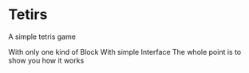 # Tetirs
A simple tetris game

With only one kind of Block
With simple Interface
The whole point is to show you how it works
